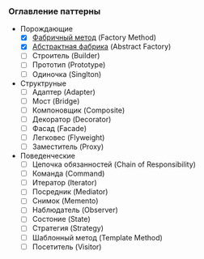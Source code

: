 ### Оглавление паттерны

  - Порождающие
    -  [x] [Фабричный метод](Порождающие%20паттерны/1.%20Фабричный%20метод.md) (Factory Method)
    -  [x] [Абстрактная фабрика](Порождающие%20паттерны/2.%20Абстрактная%20фабрика.md) (Abstract Factory)
    -  [ ] Строитель (Builder)
    -  [ ] Прототип (Prototype)
    -  [ ] Одиночка (Singlton)
  - Структруные
    -  [ ] Адаптер (Adapter)
    -  [ ] Мост (Bridge)
    -  [ ] Компоновщик (Composite)
    -  [ ] Декоратор (Decorator)
    -  [ ] Фасад (Facade)
    -  [ ] Легковес (Flyweight)
    -  [ ] Заместитель (Proxy)
  - Поведенческие
    -  [ ] Цепочка обязанностей (Chain of Responsibility)
    -  [ ] Команда (Command)
    -  [ ] Итератор (Iterator)
    -  [ ] Посредник (Mediator)
    -  [ ] Снимок (Memento)
    -  [ ] Наблюдатель (Observer)
    -  [ ] Состоние (State)
    -  [ ] Стратегия (Strategy)
    -  [ ] Шаблонный метод (Template Method)
    -  [ ] Посетитель (Visitor)
